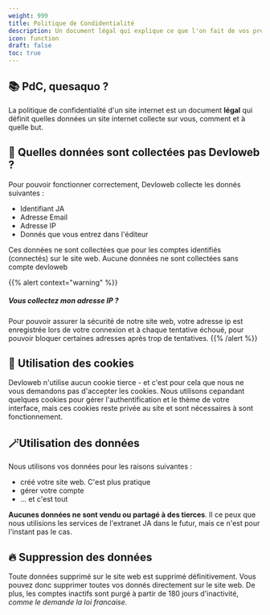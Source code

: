```yaml
---
weight: 999
title: Politique de Condidentialité
description: Un document légal qui explique ce que l'on fait de vos précieuuusee donées
icon: function
draft: false
toc: true
---
```

## 📚 PdC, quesaquo ? 
La politique de confidentialité d'un site internet est un document **légal** qui définit quelles données un site internet collecte sur vous, comment et à quelle but.

## 💾 Quelles données sont collectées pas Devloweb ?
Pour pouvoir fonctionner correctement, Devloweb collecte les donnés suivantes :

- Identifiant JA
- Adresse Email
- Adresse IP
- Donnés que vous entrez dans l'éditeur

Ces données ne sont collectées que pour les comptes identifiés (connectés) sur le site web. Aucune données ne sont collectées sans compte devloweb

{{% alert context="warning" %}}
##### Vous collectez mon adresse IP ?

Pour pouvoir assurer la sécurité de notre site web, votre adresse ip est enregistrée lors de votre connexion et à chaque tentative échoué, pour pouvoir bloquer certaines adresses après trop de tentatives.
{{% /alert %}}

## 🍪 Utilisation des cookies
Devloweb n'utilise aucun cookie tierce - et c'est pour cela que nous ne vous demandons pas d'accepter les cookies. Nous utilisons cepandant quelques cookies pour gérer l'authentification et le thème de votre interface, mais ces cookies reste privée au site et sont nécessaires à sont fonctionnement.

## 🪄Utilisation des données 
Nous utilisons vos données pour les raisons suivantes :

- créé votre site web. C'est plus pratique
- gérer votre compte
- ... et c'est tout

**Aucunes données ne sont vendu ou partagé à des tierces**. Il ce peux que nous utilisions les services de l'extranet JA dans le futur, mais ce n'est pour l'instant pas le cas.

## 🔥 Suppression des données
Toute données supprimé sur le site web est supprimé définitivement. Vous pouvez donc supprimer toutes vos donnés directement sur le site web. De plus, les comptes inactifs sont purgé à partir de 180 jours d'inactivité, *comme le demande la loi francaise.*
